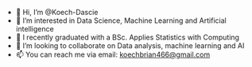 - 👋 Hi, I’m @Koech-Dascie
- 👀 I’m interested in Data Science, Machine Learning and Artificial intelligence 
- 🌱 I recently graduated with a BSc. Applies Statistics with Computing
- 💞️ I’m looking to collaborate on Data analysis, machine learning and AI
- 📫 You can reach me via email: koechbrian466@gmail.com 

<!---
Koech-Dascie/Koech-Dascie is a ✨ special ✨ repository because its `README.md` (this file) appears on your GitHub profile.
You can click the Preview link to take a look at your changes.
--->
